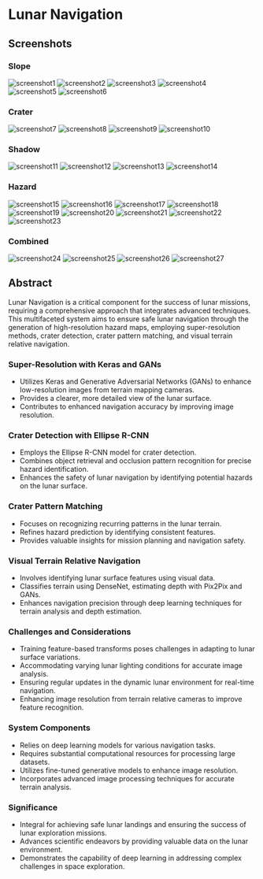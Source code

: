# Lunar Navigation

## Screenshots
### Slope
![screenshot1](images/super_slope_hazard.png)
![screenshot2](images/slope_mask.png)
![screenshot3](images/slope_hazard.png)
![screenshot4](images/super_slope_hazard.png)
![screenshot5](images/output_super_slope_dtm.png)
![screenshot6](images/output_slope_dtm.png)

### Crater
![screenshot7](images/super_crater_hazard.png)
![screenshot8](images/super_crater_mask.png)
![screenshot9](images/crater_mask.png)
![screenshot10](images/crater_hazard.png)

### Shadow
![screenshot11](images/shadow_hazard.png)
![screenshot12](images/shadow_mask.png)
![screenshot13](images/super_shadow_hazard.png)
![screenshot14](images/super_shadow_mask.png)

### Hazard
![screenshot15](images/hazard_map.png)
![screenshot16](images/hazard_map_critical.png)
![screenshot17](images/hazard_mask.png)
![screenshot18](images/hazard_mask_critical.png)
![screenshot19](super_hazard_critical_compare.png)
![screenshot20](images/super_hazard_map.png)
![screenshot21](images/super_hazard_map_critical.png)
![screenshot22](images/super_hazard_mask.png)
![screenshot23](images/super_hazard_mask_critical.png)

### Combined
![screenshot24](images/super_hazard_mask.png)
![screenshot25](images/super_hazard_map.png)
![screenshot26](images/hazard_mask.png)
![screenshot27](images/hazard_map.png)

## Abstract

Lunar Navigation is a critical component for the success of lunar missions, requiring a comprehensive approach that integrates advanced techniques. This multifaceted system aims to ensure safe lunar navigation through the generation of high-resolution hazard maps, employing super-resolution methods, crater detection, crater pattern matching, and visual terrain relative navigation.

### Super-Resolution with Keras and GANs

- Utilizes Keras and Generative Adversarial Networks (GANs) to enhance low-resolution images from terrain mapping cameras.
- Provides a clearer, more detailed view of the lunar surface.
- Contributes to enhanced navigation accuracy by improving image resolution.

### Crater Detection with Ellipse R-CNN

- Employs the Ellipse R-CNN model for crater detection.
- Combines object retrieval and occlusion pattern recognition for precise hazard identification.
- Enhances the safety of lunar navigation by identifying potential hazards on the lunar surface.

### Crater Pattern Matching

- Focuses on recognizing recurring patterns in the lunar terrain.
- Refines hazard prediction by identifying consistent features.
- Provides valuable insights for mission planning and navigation safety.

### Visual Terrain Relative Navigation

- Involves identifying lunar surface features using visual data.
- Classifies terrain using DenseNet, estimating depth with Pix2Pix and GANs.
- Enhances navigation precision through deep learning techniques for terrain analysis and depth estimation.

### Challenges and Considerations

- Training feature-based transforms poses challenges in adapting to lunar surface variations.
- Accommodating varying lunar lighting conditions for accurate image analysis.
- Ensuring regular updates in the dynamic lunar environment for real-time navigation.
- Enhancing image resolution from terrain relative cameras to improve feature recognition.

### System Components

- Relies on deep learning models for various navigation tasks.
- Requires substantial computational resources for processing large datasets.
- Utilizes fine-tuned generative models to enhance image resolution.
- Incorporates advanced image processing techniques for accurate terrain analysis.

### Significance

- Integral for achieving safe lunar landings and ensuring the success of lunar exploration missions.
- Advances scientific endeavors by providing valuable data on the lunar environment.
- Demonstrates the capability of deep learning in addressing complex challenges in space exploration.
